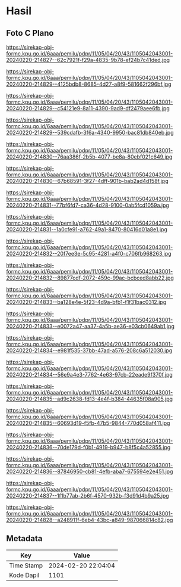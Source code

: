 # Hasil

## Foto C Plano

https://sirekap-obj-formc.kpu.go.id/6aaa/pemilu/pdpr/11/05/04/20/43/1105042043001-20240220-214827--62c7921f-f29a-4835-9b78-ef24b7c41ded.jpg

https://sirekap-obj-formc.kpu.go.id/6aaa/pemilu/pdpr/11/05/04/20/43/1105042043001-20240220-214829--4125bdb8-8685-4d27-a8f9-581662f296bf.jpg

https://sirekap-obj-formc.kpu.go.id/6aaa/pemilu/pdpr/11/05/04/20/43/1105042043001-20240220-214829--c54121e9-8a11-4390-9ad9-df2479aee6fb.jpg

https://sirekap-obj-formc.kpu.go.id/6aaa/pemilu/pdpr/11/05/04/20/43/1105042043001-20240220-214829--539cdafb-3f6a-4340-9950-bac81db840eb.jpg

https://sirekap-obj-formc.kpu.go.id/6aaa/pemilu/pdpr/11/05/04/20/43/1105042043001-20240220-214830--76aa386f-2b5b-4077-be8a-80ebf021c649.jpg

https://sirekap-obj-formc.kpu.go.id/6aaa/pemilu/pdpr/11/05/04/20/43/1105042043001-20240220-214830--67b68591-3f27-4dff-901b-bab2ad4d158f.jpg

https://sirekap-obj-formc.kpu.go.id/6aaa/pemilu/pdpr/11/05/04/20/43/1105042043001-20240220-214831--77bf6fd7-ca36-4d28-9100-0ab5fcd1059a.jpg

https://sirekap-obj-formc.kpu.go.id/6aaa/pemilu/pdpr/11/05/04/20/43/1105042043001-20240220-214831--1a0cfe91-a762-49a1-8470-80416d01a8e1.jpg

https://sirekap-obj-formc.kpu.go.id/6aaa/pemilu/pdpr/11/05/04/20/43/1105042043001-20240220-214832--20f7ee3e-5c95-4281-a4f0-c706fb968263.jpg

https://sirekap-obj-formc.kpu.go.id/6aaa/pemilu/pdpr/11/05/04/20/43/1105042043001-20240220-214832--89877cdf-2072-459c-99ac-bcbced8abb22.jpg

https://sirekap-obj-formc.kpu.go.id/6aaa/pemilu/pdpr/11/05/04/20/43/1105042043001-20240220-214833--ba128e4e-5f23-4d9a-bfb1-f1f31bac0312.jpg

https://sirekap-obj-formc.kpu.go.id/6aaa/pemilu/pdpr/11/05/04/20/43/1105042043001-20240220-214833--e0072a47-aa37-4a5b-ae36-e03cb0649ab1.jpg

https://sirekap-obj-formc.kpu.go.id/6aaa/pemilu/pdpr/11/05/04/20/43/1105042043001-20240220-214834--e981f535-37bb-47ad-a576-208c6a512030.jpg

https://sirekap-obj-formc.kpu.go.id/6aaa/pemilu/pdpr/11/05/04/20/43/1105042043001-20240220-214834--56e9a4e3-7762-4e63-97cb-22eade9f370f.jpg

https://sirekap-obj-formc.kpu.go.id/6aaa/pemilu/pdpr/11/05/04/20/43/1105042043001-20240220-214835--ad9c2638-fd13-4e4f-b384-44635f08a905.jpg

https://sirekap-obj-formc.kpu.go.id/6aaa/pemilu/pdpr/11/05/04/20/43/1105042043001-20240220-214835--60693d19-f5fb-47b5-9844-770d058af411.jpg

https://sirekap-obj-formc.kpu.go.id/6aaa/pemilu/pdpr/11/05/04/20/43/1105042043001-20240220-214836--70de179d-f0b1-4919-b947-b8f5c4a52855.jpg

https://sirekap-obj-formc.kpu.go.id/6aaa/pemilu/pdpr/11/05/04/20/43/1105042043001-20240220-214836--87846950-cb81-4efb-aba7-675594e2e451.jpg

https://sirekap-obj-formc.kpu.go.id/6aaa/pemilu/pdpr/11/05/04/20/43/1105042043001-20240220-214837--1f1b77ab-2b6f-4570-932b-f3d91d4b9a25.jpg

https://sirekap-obj-formc.kpu.go.id/6aaa/pemilu/pdpr/11/05/04/20/43/1105042043001-20240220-214828--a248911f-6eb4-43bc-a849-987066814c82.jpg


## Metadata

| Key        | Value               |
| ---------- | ------------------- |
| Time Stamp | 2024-02-20 22:04:04 |
| Kode Dapil | 1101                |



